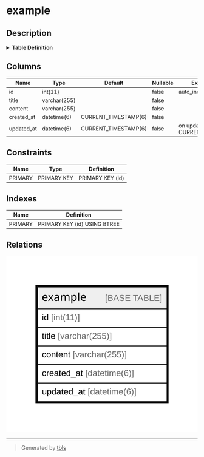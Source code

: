 # example

## Description

<details>
<summary><strong>Table Definition</strong></summary>

```sql
CREATE TABLE `example` (
  `id` int(11) NOT NULL AUTO_INCREMENT,
  `title` varchar(255) COLLATE utf8mb4_unicode_ci NOT NULL,
  `content` varchar(255) COLLATE utf8mb4_unicode_ci NOT NULL,
  `created_at` datetime(6) NOT NULL DEFAULT CURRENT_TIMESTAMP(6),
  `updated_at` datetime(6) NOT NULL DEFAULT CURRENT_TIMESTAMP(6) ON UPDATE CURRENT_TIMESTAMP(6),
  PRIMARY KEY (`id`)
) ENGINE=InnoDB DEFAULT CHARSET=utf8mb4 COLLATE=utf8mb4_unicode_ci
```

</details>

## Columns

| Name | Type | Default | Nullable | Extra Definition | Children | Parents | Comment |
| ---- | ---- | ------- | -------- | ---------------- | -------- | ------- | ------- |
| id | int(11) |  | false | auto_increment |  |  |  |
| title | varchar(255) |  | false |  |  |  |  |
| content | varchar(255) |  | false |  |  |  |  |
| created_at | datetime(6) | CURRENT_TIMESTAMP(6) | false |  |  |  |  |
| updated_at | datetime(6) | CURRENT_TIMESTAMP(6) | false | on update CURRENT_TIMESTAMP(6) |  |  |  |

## Constraints

| Name | Type | Definition |
| ---- | ---- | ---------- |
| PRIMARY | PRIMARY KEY | PRIMARY KEY (id) |

## Indexes

| Name | Definition |
| ---- | ---------- |
| PRIMARY | PRIMARY KEY (id) USING BTREE |

## Relations

![er](example.svg)

---

> Generated by [tbls](https://github.com/k1LoW/tbls)
